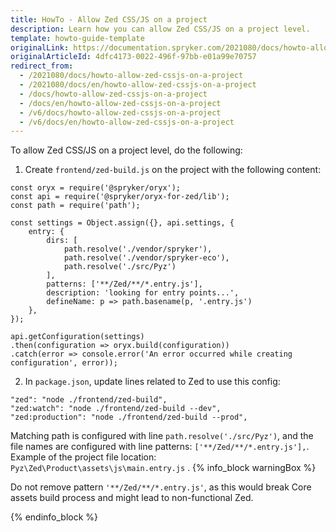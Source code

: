 ```yaml
---
title: HowTo - Allow Zed CSS/JS on a project
description: Learn how you can allow Zed CSS/JS on a project level.
template: howto-guide-template
originalLink: https://documentation.spryker.com/2021080/docs/howto-allow-zed-cssjs-on-a-project
originalArticleId: 4dfc4173-0022-496f-97bb-e01a99e70757
redirect_from:
  - /2021080/docs/howto-allow-zed-cssjs-on-a-project
  - /2021080/docs/en/howto-allow-zed-cssjs-on-a-project
  - /docs/howto-allow-zed-cssjs-on-a-project
  - /docs/en/howto-allow-zed-cssjs-on-a-project
  - /v6/docs/howto-allow-zed-cssjs-on-a-project
  - /v6/docs/en/howto-allow-zed-cssjs-on-a-project
---
```


To allow Zed CSS/JS on a project level, do the following:

1. Create `frontend/zed-build.js` on the project with the following content:

```
const oryx = require('@spryker/oryx');
const api = require('@spryker/oryx-for-zed/lib');
const path = require('path');

const settings = Object.assign({}, api.settings, {
    entry: {
        dirs: [
            path.resolve('./vendor/spryker'),
            path.resolve('./vendor/spryker-eco'),
            path.resolve('./src/Pyz')
        ],
        patterns: ['**/Zed/**/*.entry.js'],
        description: 'looking for entry points...',
        defineName: p => path.basename(p, '.entry.js')
    },
});

api.getConfiguration(settings)
.then(configuration => oryx.build(configuration))
.catch(error => console.error('An error occurred while creating configuration', error));
```

2. In `package.json`, update lines related to Zed to use this config:
```
"zed": "node ./frontend/zed-build",
"zed:watch": "node ./frontend/zed-build --dev",
"zed:production": "node ./frontend/zed-build --prod",
```
Matching path is configured with line `path.resolve('./src/Pyz')`, and the file names are configured with line patterns: `['**/Zed/**/*.entry.js'],`.
Example of the project file location:  `Pyz\Zed\Product\assets\js\main.entry.js` .
 {% info_block warningBox %}

Do not remove pattern `'**/Zed/**/*.entry.js'`, as this would break Core assets build process and might lead to non-functional Zed.

{% endinfo_block %}
